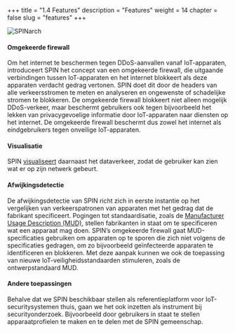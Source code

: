 +++
title = "1.4 Features"
description = "Features"
weight = 14
chapter = false
slug = "features"
+++


![SPINarch](/images/SPIN_Concept.png?width=40pc&classes=border "SPIN concept")

#### Omgekeerde firewall
Om het internet te beschermen tegen DDoS-aanvallen vanaf IoT-apparaten, introduceert SPIN het concept van een omgekeerde firewall, die uitgaande verbindingen tussen IoT-apparaten en het internet blokkeert als deze apparaten verdacht gedrag vertonen. SPIN doet dit door de headers van alle verkeersstromen te meten en analyseren en ongewenste of schadelijke stromen te blokkeren. De omgekeerde firewall blokkeert niet alleen mogelijk DDoS-verkeer, maar beschermt gebruikers ook tegen bijvoorbeeld het lekken van privacygevoelige informatie door IoT-apparaten naar diensten op het internet. De omgekeerde firewall beschermt dus zowel het internet als eindgebruikers tegen onveilige IoT-apparaten.

#### Visualisatie
SPIN [visualiseert](https://youtu.be/jynMCQ1fyvM) daarnaast het dataverkeer, zodat de gebruiker kan zien wat er op zijn netwerk gebeurt.

#### Afwijkingsdetectie
De afwijkingsdetectie van SPIN richt zich in eerste instantie op het vergelijken van verkeerspatronen van apparaten met het gedrag dat de fabrikant specificeert. Pogingen tot standaardisatie, zoals de [Manufacturer Usage Description (MUD)](https://tools.ietf.org/html/draft-ietf-opsawg-mud), stellen fabrikanten in staat om te specificeren wat een apparaat mag doen. SPIN’s omgekeerde firewall gaat MUD-specificaties gebruiken om apparaten op te sporen die zich niet volgens de specificaties gedragen, om zo bijvoorbeeld geïnfecteerde apparaten te identificeren en blokkeren. Met deze aanpak kunnen we ook de toepassing van nieuwe IoT-veiligheidsstandaarden stimuleren, zoals de ontwerpstandaard MUD.

#### Andere toepassingen
Behalve dat we SPIN beschikbaar stellen als referentieplatform voor IoT-securitysystemen thuis, gaan we het ook inzetten als instrument bij securityonderzoek. Bijvoorbeeld door gebruikers in staat te stellen apparaatprofielen te maken en te delen met de SPIN gemeenschap. 




